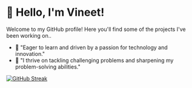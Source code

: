 # 👋 Hello, I'm Vineet!

Welcome to my GitHub profile! Here you'll find some of the projects I've been working on..

- 🚀 "Eager to learn and driven by a passion for technology and innovation."
- 🧩 "I thrive on tackling challenging problems and sharpening my problem-solving abilities."
  
[![GitHub Streak](https://streak-stats.vercel.app/?user=Vineet654&theme=highcontrast&ring=40E0D0&fire=40E0D0&currStreakLabel=40E0D0&hide_border=true)](https://git.io/streak-stats)

